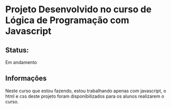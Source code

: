 # Projeto Desenvolvido no curso de Lógica de Programação com Javascript

## Status:
Em andamento 

## Informações

Neste curso que estou fazendo, estou trabalhando apenas com javascript, o html e css deste projeto foram disponibilizados
para os alunos realizarem o curso.

